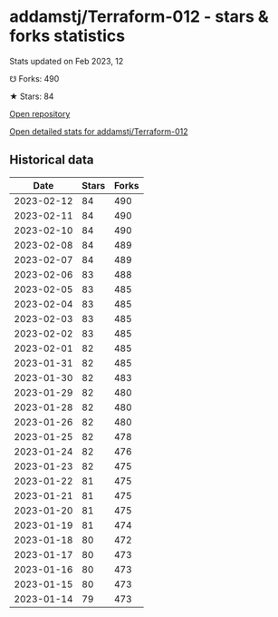 # addamstj/Terraform-012 - stars & forks statistics

Stats updated on Feb 2023, 12

☋ Forks: 490

★ Stars: 84

[Open repository](https://github.com/addamstj/Terraform-012)

[Open detailed stats for addamstj/Terraform-012](https://reviewgithub.com/rep/addamstj/Terraform-012)

## Historical data
| Date | Stars | Forks |
|------|-------|-------|
| 2023-02-12 | 84 | 490 | 
| 2023-02-11 | 84 | 490 | 
| 2023-02-10 | 84 | 490 | 
| 2023-02-08 | 84 | 489 | 
| 2023-02-07 | 84 | 489 | 
| 2023-02-06 | 83 | 488 | 
| 2023-02-05 | 83 | 485 | 
| 2023-02-04 | 83 | 485 | 
| 2023-02-03 | 83 | 485 | 
| 2023-02-02 | 83 | 485 | 
| 2023-02-01 | 82 | 485 | 
| 2023-01-31 | 82 | 485 | 
| 2023-01-30 | 82 | 483 | 
| 2023-01-29 | 82 | 480 | 
| 2023-01-28 | 82 | 480 | 
| 2023-01-26 | 82 | 480 | 
| 2023-01-25 | 82 | 478 | 
| 2023-01-24 | 82 | 476 | 
| 2023-01-23 | 82 | 475 | 
| 2023-01-22 | 81 | 475 | 
| 2023-01-21 | 81 | 475 | 
| 2023-01-20 | 81 | 475 | 
| 2023-01-19 | 81 | 474 | 
| 2023-01-18 | 80 | 472 | 
| 2023-01-17 | 80 | 473 | 
| 2023-01-16 | 80 | 473 | 
| 2023-01-15 | 80 | 473 | 
| 2023-01-14 | 79 | 473 | 

